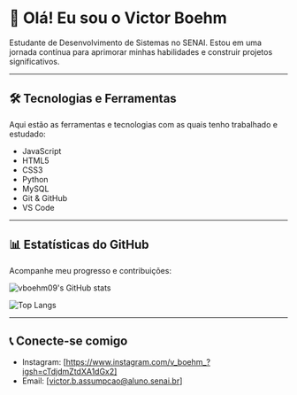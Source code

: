 # 👋 Olá! Eu sou o Victor Boehm

Estudante de Desenvolvimento de Sistemas no SENAI. Estou em uma jornada contínua para aprimorar minhas habilidades e construir projetos significativos.

---

## 🛠️ Tecnologias e Ferramentas

Aqui estão as ferramentas e tecnologias com as quais tenho trabalhado e estudado:

- JavaScript
- HTML5
- CSS3
- Python
- MySQL
- Git & GitHub
- VS Code

---

## 📊 Estatísticas do GitHub

Acompanhe meu progresso e contribuições:

![vboehm09's GitHub stats](https://github-readme-stats.vercel.app/api?username=kaikemur09&show_icons=true&theme=dark)

![Top Langs](https://github-readme-stats.vercel.app/api/top-langs/?username=vboehm09&layout=compact&theme=dark)

---

## 📞 Conecte-se comigo

- Instagram: [https://www.instagram.com/v_boehm_?igsh=cTdjdmZtdXA1dGx2]
- Email: [victor.b.assumpcao@aluno.senai.br]
